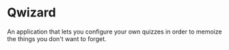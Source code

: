 # Qwizard

An application that lets you configure your own quizzes in order to memoize the things you don't want to forget.
